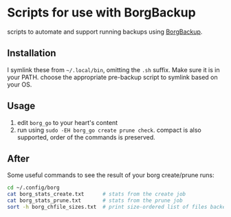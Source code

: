# Scripts for use with BorgBackup

scripts to automate and support running backups using [BorgBackup](https://www.borgbackup.org/).

## Installation

I symlink these from `~/.local/bin`, omitting the `.sh` suffix. Make sure it is in your PATH. choose the appropriate pre-backup script to symlink based on your OS.

## Usage

1. edit `borg_go` to your heart's content
2. run using `sudo -EH borg_go create prune check`. compact is also supported, order of the commands is preserved.

## After

Some useful commands to see the result of your borg create/prune runs:

``` bash
cd ~/.config/borg
cat borg_stats_create.txt      # stats from the create job
cat borg_stats_prune.txt       # stats from the prune job
sort -h borg_chfile_sizes.txt  # print size-ordered list of files backed up in most recent job
```
